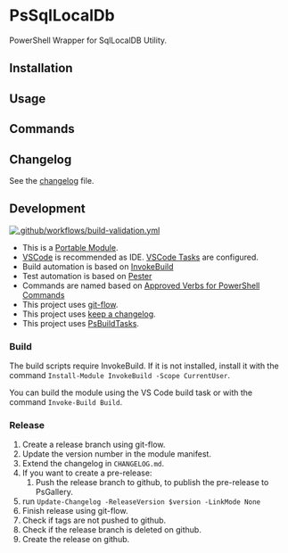 # PsSqlLocalDb

PowerShell Wrapper for SqlLocalDB Utility.

## Installation

## Usage

## Commands

## Changelog

See the [changelog](./CHANGELOG.md) file.

## Development

[![.github/workflows/build-validation.yml](https://github.com/abbgrade/PsSqlLocalDb/actions/workflows/build-validation.yml/badge.svg?branch=develop)](https://github.com/abbgrade/PsSqlLocalDb/actions/workflows/build-validation.yml)

- This is a [Portable Module](https://docs.microsoft.com/de-de/powershell/scripting/dev-cross-plat/writing-portable-modules?view=powershell-7).
- [VSCode](https://code.visualstudio.com) is recommended as IDE. [VSCode Tasks](https://code.visualstudio.com/docs/editor/tasks) are configured.
- Build automation is based on [InvokeBuild](https://github.com/nightroman/Invoke-Build)
- Test automation is based on [Pester](https://pester.dev)
- Commands are named based on [Approved Verbs for PowerShell Commands](https://docs.microsoft.com/de-de/powershell/scripting/developer/cmdlet/approved-verbs-for-windows-powershell-commands)
- This project uses [git-flow](https://github.com/nvie/gitflow).
- This project uses [keep a changelog](https://keepachangelog.com/en/1.0.0/).
- This project uses [PsBuildTasks](https://github.com/abbgrade/PsBuildTasks).

### Build

The build scripts require InvokeBuild. If it is not installed, install it with the command `Install-Module InvokeBuild -Scope CurrentUser`.

You can build the module using the VS Code build task or with the command `Invoke-Build Build`.

### Release

1. Create a release branch using git-flow.
2. Update the version number in the module manifest.
3. Extend the changelog in `CHANGELOG.md`.
4. If you want to create a pre-release:
   1. Push the release branch to github, to publish the pre-release to PsGallery.
5. run `Update-Changelog -ReleaseVersion $version -LinkMode None`
6. Finish release using git-flow.
7. Check if tags are not pushed to github.
8. Check if the release branch is deleted on github.
9. Create the release on github.
